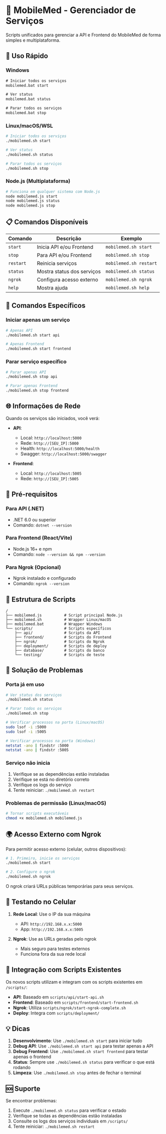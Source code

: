 # 🏥 MobileMed - Gerenciador de Serviços

Scripts unificados para gerenciar a API e Frontend do MobileMed de forma simples e multiplataforma.

## 🚀 Uso Rápido

### Windows
```cmd
# Iniciar todos os serviços
mobilemed.bat start

# Ver status
mobilemed.bat status

# Parar todos os serviços
mobilemed.bat stop
```

### Linux/macOS/WSL
```bash
# Iniciar todos os serviços
./mobilemed.sh start

# Ver status
./mobilemed.sh status

# Parar todos os serviços
./mobilemed.sh stop
```

### Node.js (Multiplataforma)
```bash
# Funciona em qualquer sistema com Node.js
node mobilemed.js start
node mobilemed.js status
node mobilemed.js stop
```

## 📋 Comandos Disponíveis

| Comando | Descrição | Exemplo |
|---------|-----------|----------|
| `start` | Inicia API e/ou Frontend | `mobilemed.sh start` |
| `stop` | Para API e/ou Frontend | `mobilemed.sh stop` |
| `restart` | Reinicia serviços | `mobilemed.sh restart` |
| `status` | Mostra status dos serviços | `mobilemed.sh status` |
| `ngrok` | Configura acesso externo | `mobilemed.sh ngrok` |
| `help` | Mostra ajuda | `mobilemed.sh help` |

## 🎯 Comandos Específicos

### Iniciar apenas um serviço
```bash
# Apenas API
./mobilemed.sh start api

# Apenas Frontend
./mobilemed.sh start frontend
```

### Parar serviço específico
```bash
# Parar apenas API
./mobilemed.sh stop api

# Parar apenas Frontend
./mobilemed.sh stop frontend
```

## 🌐 Informações de Rede

Quando os serviços são iniciados, você verá:

- **API**: 
  - Local: `http://localhost:5000`
  - Rede: `http://[SEU_IP]:5000`
  - Health: `http://localhost:5000/health`
  - Swagger: `http://localhost:5000/swagger`

- **Frontend**: 
  - Local: `http://localhost:5005`
  - Rede: `http://[SEU_IP]:5005`

## 🔧 Pré-requisitos

### Para API (.NET)
- .NET 6.0 ou superior
- Comando: `dotnet --version`

### Para Frontend (React/Vite)
- Node.js 16+ e npm
- Comando: `node --version && npm --version`

### Para Ngrok (Opcional)
- Ngrok instalado e configurado
- Comando: `ngrok --version`

## 📁 Estrutura de Scripts

```
/
├── mobilemed.js          # Script principal Node.js
├── mobilemed.sh          # Wrapper Linux/macOS
├── mobilemed.bat         # Wrapper Windows
└── scripts/              # Scripts específicos
    ├── api/              # Scripts da API
    ├── frontend/         # Scripts do Frontend
    ├── ngrok/            # Scripts do Ngrok
    ├── deployment/       # Scripts de deploy
    ├── database/         # Scripts do banco
    └── testing/          # Scripts de teste
```

## 🐛 Solução de Problemas

### Porta já em uso
```bash
# Ver status dos serviços
./mobilemed.sh status

# Parar todos os serviços
./mobilemed.sh stop

# Verificar processos na porta (Linux/macOS)
sudo lsof -i :5000
sudo lsof -i :5005

# Verificar processos na porta (Windows)
netstat -ano | findstr :5000
netstat -ano | findstr :5005
```

### Serviço não inicia
1. Verifique se as dependências estão instaladas
2. Verifique se está no diretório correto
3. Verifique os logs do serviço
4. Tente reiniciar: `./mobilemed.sh restart`

### Problemas de permissão (Linux/macOS)
```bash
# Tornar scripts executáveis
chmod +x mobilemed.sh mobilemed.js
```

## 🌍 Acesso Externo com Ngrok

Para permitir acesso externo (celular, outros dispositivos):

```bash
# 1. Primeiro, inicie os serviços
./mobilemed.sh start

# 2. Configure o ngrok
./mobilemed.sh ngrok
```

O ngrok criará URLs públicas temporárias para seus serviços.

## 📱 Testando no Celular

1. **Rede Local**: Use o IP da sua máquina
   - API: `http://192.168.x.x:5000`
   - App: `http://192.168.x.x:5005`

2. **Ngrok**: Use as URLs geradas pelo ngrok
   - Mais seguro para testes externos
   - Funciona fora da sua rede local

## 🔄 Integração com Scripts Existentes

Os novos scripts utilizam e integram com os scripts existentes em `/scripts/`:

- **API**: Baseado em `scripts/api/start-api.sh`
- **Frontend**: Baseado em `scripts/frontend/start-frontend.sh`
- **Ngrok**: Utiliza `scripts/ngrok/start-ngrok-complete.sh`
- **Deploy**: Integra com `scripts/deployment/`

## 💡 Dicas

1. **Desenvolvimento**: Use `./mobilemed.sh start` para iniciar tudo
2. **Debug API**: Use `./mobilemed.sh start api` para testar apenas a API
3. **Debug Frontend**: Use `./mobilemed.sh start frontend` para testar apenas o frontend
4. **Status**: Sempre use `./mobilemed.sh status` para verificar o que está rodando
5. **Limpeza**: Use `./mobilemed.sh stop` antes de fechar o terminal

## 🆘 Suporte

Se encontrar problemas:

1. Execute `./mobilemed.sh status` para verificar o estado
2. Verifique se todas as dependências estão instaladas
3. Consulte os logs dos serviços individuais em `/scripts/`
4. Tente reiniciar: `./mobilemed.sh restart`